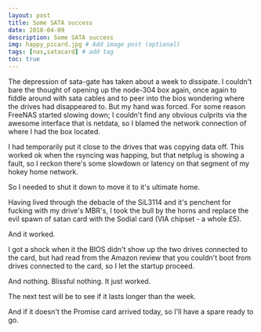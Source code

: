 ```yaml
---
layout: post
title: Some SATA success
date: 2018-04-09
description: Some SATA success
img: happy_picard.jpg # Add image post (optional)
tags: [nas,satacard] # add tag
toc: true
---
```


The depression of sata-gate has taken about a week to dissipate. I couldn't bare the thought of opening up the node-304 box again, once again to fiddle around with sata cables and to peer into the bios wondering where the drives had disappeared to. But my hand was forced. For some reason FreeNAS started slowing down; I couldn't find any obvious culprits via the awesome interface that is netdata, so I blamed the network connection of where I had the box located.

I had temporarily put it close to the drives that was copying data off. This worked ok when the rsyncing was happing, but that netplug is showing a fault, so I reckon there's some slowdown or latency on that segment of my hokey home network.

So I needed to shut it down to move it to it's ultimate home.

Having lived through the debacle of the SiL3114 and it's penchent for fucking with my drive's MBR's, I took the bull by the horns and replace the evil spawn of satan card with the Sodial card (VIA chipset - a whole £5).

And it worked.

I got a shock when it the BIOS didn't show up the two drives connected to the card, but had read from the Amazon review that you couldn't boot from drives connected to the card, so I let the startup proceed.

And nothing. Blissful nothing. It just worked.

The next test will be to see if it lasts longer than the week.

And if it doesn't the Promise card arrived today, so I'll have a spare ready to go.
